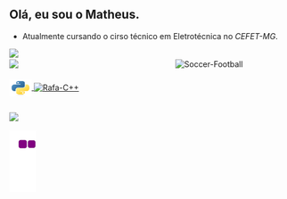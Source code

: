 ## Olá, eu sou o Matheus.
- Atualmente cursando o cirso técnico em Eletrotécnica no *CEFET-MG*.

<div>
  <a href="https://github.com/rafaballerini">
  <img height="180em" src="https://github-readme-stats.vercel.app/api?username=Matheusrammos&show_icons=true&icon_color=c70059&title_color=c70059&theme=dark&include_all_commits=true&count_private=true"/>
</div>

<div>
  <img height="107em" src="https://github-readme-stats.vercel.app/api/top-langs/?username=Matheusrammos&title_color=c70059&theme=dark&layout=compact"/>
  <img align="right" alt="Soccer-Football" height="106" width="206" src="https://media1.tenor.com/m/dvt7LAzj8iQAAAAd/soccer-football.gif">
</div>
    
<div style="display: inline_block"><br>
  <img align="center" alt="Rafa-Python" height="30" width="40" src="https://raw.githubusercontent.com/devicons/devicon/master/icons/python/python-original.svg">
  <img align="center" alt="Rafa-C++" height="30" width="40" src="https://cdn.jsdelivr.net/gh/devicons/devicon@latest/icons/cplusplus/cplusplus-original.svg">
</div>


  ##
 
<div> 
  <a href = "mailto:contato@rafaballerini.tech"><img src="https://img.shields.io/badge/-Gmail-%23333?style=for-the-badge&logo=gmail&logoColor=white" target="_blank"></a>

  ![snake gif](https://github.com/Matheusrammos/Matheusrammos/blob/output/github-contribution-grid-snake.gif)
</div>

